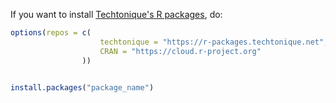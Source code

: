If you want to install [Techtonique's R packages](https://r-packages.techtonique.net/), do: 

```R
options(repos = c(
                    techtonique = "https://r-packages.techtonique.net",
                    CRAN = "https://cloud.r-project.org"
                ))
                        

install.packages("package_name")
```
